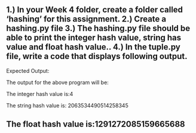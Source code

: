 1.) In your Week 4 folder, create a folder called ‘hashing’ for this assignment.
2.) Create a hashing.py file
3.) The hashing.py file should be able to print the integer hash value, string has value and float hash value..
4.) In the tuple.py file, write a code that displays following output.
-----------------------------------------------------------------------------------------------------------
Expected Output:

The output for the above program will be: 

The integer hash value is:4                                                                                                            

The string hash value is: 2063534490514258345      

The float hash value is:1291272085159665688
-----------------------------------------------------------------------------------------------------------